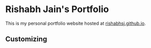# Rishabh Jain's Portfolio

This is my personal portfolio website hosted at [rishabhsj.github.io](https://rishabhsj.github.io).

## Customizing

